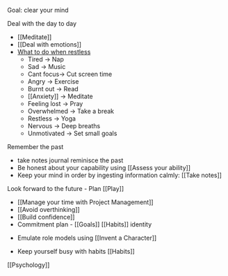 
Goal: clear your mind

Deal with the day to day
- [[Meditate]]
- [[Deal with emotions]]
- [What to do when restless](https://www.linkedin.com/posts/stevenouri_if-you-are-stuck-with-a-problem-or-cant-activity-7055883225419694080-9WAw?utm_source=share&utm_medium=member_android)
	- Tired -> Nap
	- Sad -> Music
	- Cant focus-> Cut screen time
	- Angry -> Exercise
	- Burnt out -> Read
	- [[Anxiety]] -> Meditate
	- Feeling lost -> Pray
	- Overwhelmed -> Take a break
	- Restless -> Yoga
	- Nervous -> Deep breaths
	- Unmotivated -> Set small goals

Remember the past
* take notes journal reminisce the past
* Be honest about your capability using [[Assess your ability]]
* Keep your mind in order by ingesting information calmly: [[Take notes]]

Look forward to the future - Plan [[Play]]
* [[Manage your time with Project Management]]
* [[Avoid overthinking]]
* [[Build confidence]]
* Commitment plan - [[Goals]] [[Habits]] identity
- Emulate role models using [[Invent a Character]]
* Keep yourself busy with habits [[Habits]]

[[Psychology]]